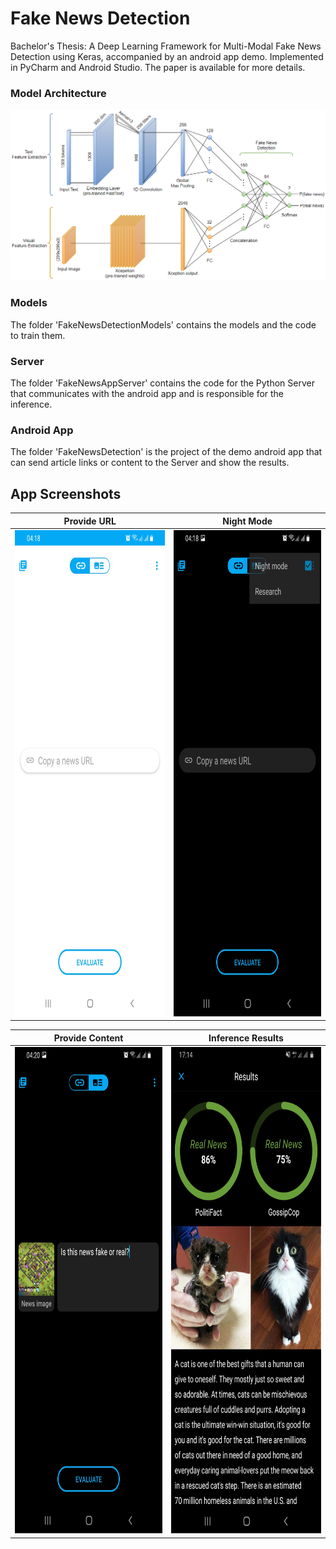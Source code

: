 # Fake News Detection
Bachelor's Thesis: A Deep Learning Framework for Multi-Modal Fake News Detection using Keras, accompanied by an android app demo. Implemented in PyCharm and Android Studio.
The paper is available for more details.

### Model Architecture
<img src="./model.png">

### Models
The folder 'FakeNewsDetectionModels' contains the models and the code to train them.

### Server
The folder 'FakeNewsAppServer' contains the code for the Python Server that communicates with the android app and is responsible for the inference.

### Android App
The folder 'FakeNewsDetection' is the project of the demo android app that can send article links or content to the Server and show the results.

## App Screenshots
Provide URL            |  Night Mode
:-------------------------:|:-------------------------:
<img src="./scr1.jpg"  width="350" height="778"> | <img src="/scr2.jpg"  width="350" height="778"/>

Provide Content        | Inference Results
:-------------------------:|:-------------------------:
<img src="/scr3.jpg"  width="350" height="778"/>  |  <img src="/scr4.jpg"  width="350" height="778"/> 
